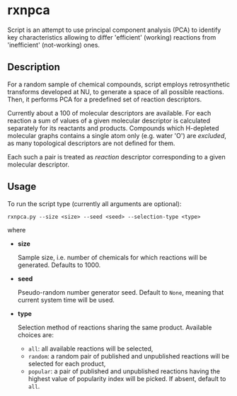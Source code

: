 # rxnpca

Script is an attempt to use principal component analysis (PCA) to identify key
characteristics allowing to differ 'efficient' (working) reactions from
'inefficient' (not-working) ones.


## Description

For a random sample of chemical compounds, script employs retrosynthetic
transforms developed at NU, to generate a space of all possible reactions. 
Then, it performs PCA for a predefined set of reaction descriptors.

Currently about a 100 of molecular descriptors are available. For each
reaction a sum of values of a given molecular descriptor is calculated
separately for its reactants and products. Compounds which H-depleted molecular
graphs contains a single atom only (e.g. water 'O') are *excluded*, as many
topological descriptors are not defined for them.


Each such a pair is treated as *reaction* descriptor corresponding to a given molecular descriptor.


## Usage

To run the script type (currently all arguments are optional):

    rxnpca.py --size <size> --seed <seed> --selection-type <type>

where

+	**size**

	Sample size, i.e. number of chemicals for which reactions will be
	generated. Defaults to 1000.

+	**seed**

	Pseudo-random number generator seed. Default to `None`, meaning that
	current system time will be used.

+	**type**

	Selection method of reactions sharing the same product. Available
	choices are:
	-	`all`: all available reactions will be selected,
	-	`random`: a random pair of published and unpublished reactions will
		be selected for each product,
	-	`popular`: a  pair of published and unpublished reactions having the
	  	highest value of popularity index will be picked.
	If absent, default to `all`.

